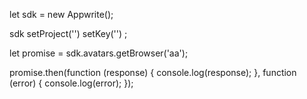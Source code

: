 let sdk = new Appwrite();

sdk
    setProject('')
    setKey('')
;

let promise = sdk.avatars.getBrowser('aa');

promise.then(function (response) {
    console.log(response);
}, function (error) {
    console.log(error);
});
